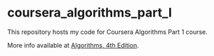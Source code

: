coursera_algorithms_part_I
==========================

This repository hosts my code for Coursera Algorithms Part 1 course.

More info available at [Algorithms, 4th Edition](http://algs4.cs.princeton.edu/home/).
